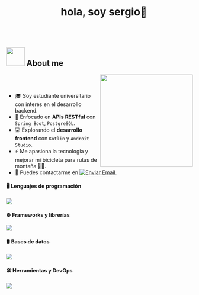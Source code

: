 <div id="user-content-toc">
  <ul align="center">
    <summary><h1 style="display: inline-block">hola, soy sergio👋</h1></summary>
  </ul>
</div>


<br>

## <picture><img src = "https://github.com/7oSkaaa/7oSkaaa/blob/main/Images/about_me.gif?raw=true" width = 50px></picture> About me

<picture> <img align="right" src="https://github.com/7oSkaaa/7oSkaaa/blob/main/Images/Right_Side.gif?raw=true" width = 250px></picture>

<br><br>


- 🎓 Soy estudiante universitario con interés en el desarrollo backend.
- 🚀 Enfocado en **APIs RESTful** con `Spring Boot`, `PostgreSQL`.
- 💻 Explorando el **desarrollo frontend** con `Kotlin` y `Androit Studio`.
- ⚡ Me apasiona la tecnología y mejorar mi bicicleta para rutas de montaña 🚴‍♂️.
- 📩 Puedes contactarme en [![Enviar Email](https://img.shields.io/static/v1?label=email&message=soalejandro@protonmail.com.com&color=EA4335&style=flat-square)](mailto:soalejandro@protonmail.com).

#### 🖥️ Lenguajes de programación
<p align="left">
  <img src="https://skillicons.dev/icons?i=java,kotlin,js" />
</p>

#### ⚙️ Frameworks y librerías
<p align="left">
  <img src="https://skillicons.dev/icons?i=spring,androidstudio" />
</p>

#### 🛢️ Bases de datos
<p align="left">
  <img src="https://skillicons.dev/icons?i=postgres,mysql,firebase" />
</p>

#### 🛠️ Herramientas y DevOps
<p align="left">
  <img src="https://skillicons.dev/icons?i=git,github,aws,docker,kubernetes,postman,webstorm,idea" />
</p>
